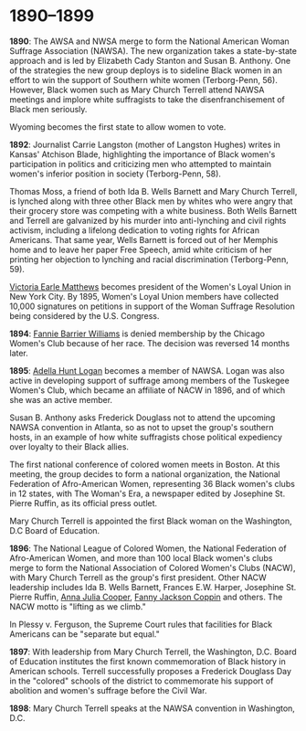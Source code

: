 # 1890&#8211;1899
**1890**: The AWSA and NWSA merge to form the National American Woman Suffrage Association (NAWSA). The new organization takes a state-by-state approach and is led by Elizabeth Cady Stanton and Susan B. Anthony. One of the strategies the new group deploys is to sideline Black women in an effort to win the support of Southern white women (Terborg-Penn, 56). However, Black women such as Mary Church Terrell attend NAWSA meetings and implore white suffragists to take the disenfranchisement of Black men seriously.

Wyoming becomes the first state to allow women to vote. 

**1892**: Journalist Carrie Langston (mother of Langston Hughes) writes in Kansas' Atchison Blade, highlighting the importance of Black women's participation in politics and criticizing men who attempted to maintain women's inferior position in society (Terborg-Penn, 58).

Thomas Moss, a friend of both Ida B. Wells Barnett and Mary Church Terrell, is lynched along with three other Black men by whites who were angry that their grocery store was competing with a white business. Both Wells Barnett and Terrell are galvanized by his murder into anti-lynching and civil rights activism, including a lifelong dedication to voting rights for African Americans. That same year, Wells Barnett is forced out of her Memphis home and to leave her paper Free Speech, amid white criticism of her printing her objection to lynching and racial discrimination (Terborg-Penn, 59). 

[Victoria Earle Matthews](/search?q=Victoria+Earle+Matthews) becomes president of the Women's Loyal Union in New York City. By 1895, Women's Loyal Union members have collected 10,000 signatures on petitions in support of the Woman Suffrage Resolution being considered by the U.S. Congress. 

**1894**: [Fannie Barrier Williams](/search?q=Fannie+Barrier+Williams) is denied membership by the Chicago Women's Club because of her race. The decision was reversed 14 months later. 

**1895**: [Adella Hunt Logan](/search?q=Adella+Hunt+Logan) becomes a member of NAWSA. Logan was also active in developing support of suffrage among members of the Tuskegee Women's Club, which became an affiliate of NACW in 1896, and of which she was an active member. 

Susan B. Anthony asks Frederick Douglass not to attend the upcoming NAWSA convention in Atlanta, so as not to upset the group's southern hosts, in an example of how white suffragists chose political expediency over loyalty to their Black allies.

The first national conference of colored women meets in Boston. At this meeting, the group decides to form a national organization, the National Federation of Afro-American Women, representing 36 Black women's clubs in 12 states, with The Woman's Era, a newspaper edited by Josephine St. Pierre Ruffin, as its official press outlet. 

Mary Church Terrell is appointed the first Black woman on the Washington, D.C  Board of Education. 

**1896**: The National League of Colored Women, the National Federation of Afro-American Women, and more than 100 local Black women's clubs merge to form the National Association of Colored Women's Clubs (NACW), with Mary Church Terrell as the group's first president. Other NACW leadership includes Ida B. Wells Barnett, Frances E.W. Harper, Josephine St. Pierre Ruffin, [Anna Julia Cooper](/search?q=Anna+Julia+Cooper), [Fanny Jackson Coppin](/search?q=Fanny+Jackson+Coppin) and others. The NACW motto is "lifting as we climb." 

In Plessy v. Ferguson, the Supreme Court rules that facilities for Black Americans can be "separate but equal." 

**1897**: With leadership from Mary Church Terrell, the Washington, D.C. Board of Education institutes the first known commemoration of Black history in American schools. Terrell successfully proposes a Frederick Douglass Day in the "colored" schools of the district to commemorate his support of abolition and women's suffrage before the Civil War.

**1898**: Mary Church Terrell speaks at the NAWSA convention in Washington, D.C. 